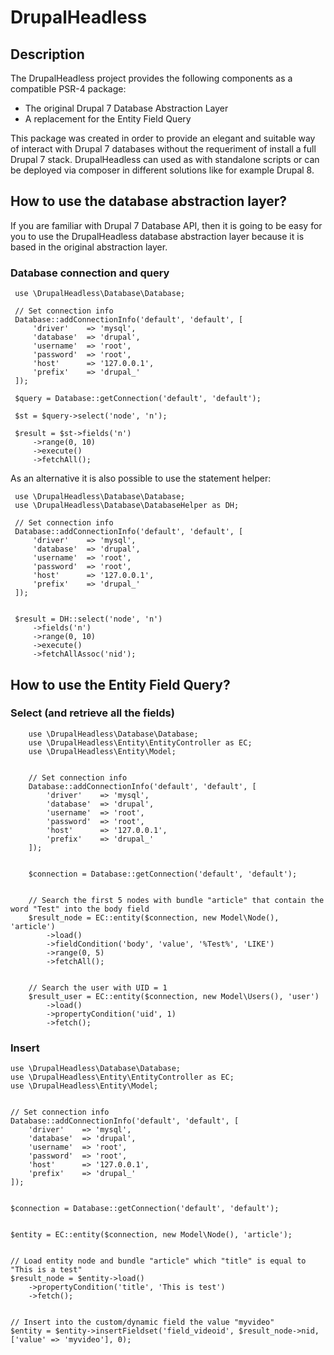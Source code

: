 DrupalHeadless
==============


Description
-----------

The DrupalHeadless project provides the following components as a compatible PSR-4 package:

 - The original Drupal 7 Database Abstraction Layer
 - A replacement for the Entity Field Query
 
This package was created in order to provide an elegant and suitable way of interact with Drupal 7 databases without the requeriment of install a full Drupal 7 stack.
DrupalHeadless can used as with standalone scripts or can be deployed via composer in different solutions like for example Drupal 8.



How to use the database abstraction layer?
------------------------------------------

If you are familiar with Drupal 7 Database API, then it is going to be easy for you to use the DrupalHeadless database abstraction layer because it is based in the original abstraction layer.

### Database connection and query


     use \DrupalHeadless\Database\Database;
     
     // Set connection info
     Database::addConnectionInfo('default', 'default', [
         'driver'    => 'mysql',
         'database'  => 'drupal',
         'username'  => 'root',
         'password'  => 'root',
         'host'      => '127.0.0.1',
         'prefix'    => 'drupal_'
     ]);
     
     $query = Database::getConnection('default', 'default');
     
     $st = $query->select('node', 'n');
     
     $result = $st->fields('n')
         ->range(0, 10)
         ->execute()
         ->fetchAll();
 
 
 As an alternative it is also possible to use the statement helper:
 
    
     use \DrupalHeadless\Database\Database;
     use \DrupalHeadless\Database\DatabaseHelper as DH; 
    
     // Set connection info
     Database::addConnectionInfo('default', 'default', [
         'driver'    => 'mysql',
         'database'  => 'drupal',
         'username'  => 'root',
         'password'  => 'root',
         'host'      => '127.0.0.1',
         'prefix'    => 'drupal_'
     ]);
     
     
     $result = DH::select('node', 'n')
         ->fields('n')
         ->range(0, 10)
         ->execute()
         ->fetchAllAssoc('nid');
     
 
 
How to use the Entity Field Query?
----------------------------------


### Select (and retrieve all the fields)
        
        
        use \DrupalHeadless\Database\Database;
        use \DrupalHeadless\Entity\EntityController as EC;
        use \DrupalHeadless\Entity\Model;
        
        
        // Set connection info
        Database::addConnectionInfo('default', 'default', [
            'driver'    => 'mysql',
            'database'  => 'drupal',
            'username'  => 'root',
            'password'  => 'root',
            'host'      => '127.0.0.1',
            'prefix'    => 'drupal_'
        ]);
        
        
        $connection = Database::getConnection('default', 'default');
        
        
        // Search the first 5 nodes with bundle "article" that contain the word "Test" into the body field
        $result_node = EC::entity($connection, new Model\Node(), 'article')
            ->load()
            ->fieldCondition('body', 'value', '%Test%', 'LIKE')
            ->range(0, 5)
            ->fetchAll();
        
        
        // Search the user with UID = 1 
        $result_user = EC::entity($connection, new Model\Users(), 'user')
            ->load()
            ->propertyCondition('uid', 1)
            ->fetch();
         

### Insert 


    use \DrupalHeadless\Database\Database;
    use \DrupalHeadless\Entity\EntityController as EC;
    use \DrupalHeadless\Entity\Model;
    
    
    // Set connection info
    Database::addConnectionInfo('default', 'default', [
        'driver'    => 'mysql',
        'database'  => 'drupal',
        'username'  => 'root',
        'password'  => 'root',
        'host'      => '127.0.0.1',
        'prefix'    => 'drupal_'
    ]);
    
    
    $connection = Database::getConnection('default', 'default');
    
    
    $entity = EC::entity($connection, new Model\Node(), 'article');
    
    
    // Load entity node and bundle "article" which "title" is equal to "This is a test"
    $result_node = $entity->load()
        ->propertyCondition('title', 'This is test')
        ->fetch();
    
    
    // Insert into the custom/dynamic field the value "myvideo"
    $entity = $entity->insertFieldset('field_videoid', $result_node->nid, ['value' => 'myvideo'], 0);
    
    



